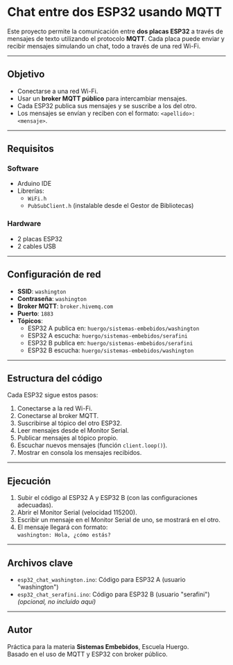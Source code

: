 # Chat entre dos ESP32 usando MQTT

Este proyecto permite la comunicación entre **dos placas ESP32** a través de mensajes de texto utilizando el protocolo **MQTT**. Cada placa puede enviar y recibir mensajes simulando un chat, todo a través de una red Wi-Fi.

---

## Objetivo

- Conectarse a una red Wi-Fi.
- Usar un **broker MQTT público** para intercambiar mensajes.
- Cada ESP32 publica sus mensajes y se suscribe a los del otro.
- Los mensajes se envían y reciben con el formato: `<apellido>: <mensaje>`.

---

## Requisitos

### Software
- Arduino IDE
- Librerías:
  - `WiFi.h`
  - `PubSubClient.h` (instalable desde el Gestor de Bibliotecas)

### Hardware
- 2 placas ESP32
- 2 cables USB

---

## Configuración de red

- **SSID**: `washington`
- **Contraseña**: `washington`
- **Broker MQTT**: `broker.hivemq.com`
- **Puerto**: `1883`
- **Tópicos**:
  - ESP32 A publica en: `huergo/sistemas-embebidos/washington`
  - ESP32 A escucha: `huergo/sistemas-embebidos/serafini`
  - ESP32 B publica en: `huergo/sistemas-embebidos/serafini`
  - ESP32 B escucha: `huergo/sistemas-embebidos/washington`

---

## Estructura del código

Cada ESP32 sigue estos pasos:

1. Conectarse a la red Wi-Fi.
2. Conectarse al broker MQTT.
3. Suscribirse al tópico del otro ESP32.
4. Leer mensajes desde el Monitor Serial.
5. Publicar mensajes al tópico propio.
6. Escuchar nuevos mensajes (función `client.loop()`).
7. Mostrar en consola los mensajes recibidos.

---

## Ejecución

1. Subir el código al ESP32 A y ESP32 B (con las configuraciones adecuadas).
2. Abrir el Monitor Serial (velocidad 115200).
3. Escribir un mensaje en el Monitor Serial de uno, se mostrará en el otro.
4. El mensaje llegará con formato:  
   `washington: Hola, ¿cómo estás?`

---

## Archivos clave

- `esp32_chat_washington.ino`: Código para ESP32 A (usuario "washington")
- `esp32_chat_serafini.ino`: Código para ESP32 B (usuario "serafini") *(opcional, no incluido aquí)*

---

## Autor

Práctica para la materia **Sistemas Embebidos**, Escuela Huergo.  
Basado en el uso de MQTT y ESP32 con broker público.
